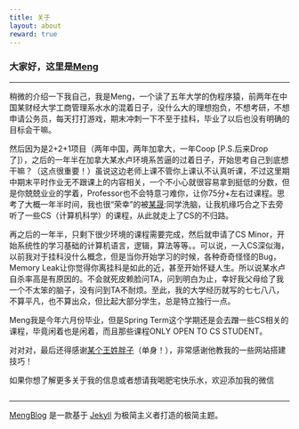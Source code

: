 ```yaml
---
title: 关于
layout: about
reward: true
---
```


### 大家好，这里是[Meng]

---

稍微的介绍一下我自己，我是Meng，一个读了五年大学的伪程序猿，前两年在中国某财经大学工商管理系水水的混着日子，没什么大的理想抱负，不想考研，不想申请公务员，每天打打游戏，期末冲刺一下不至于挂科，毕业了以后也没有明确的目标会干嘛。

然后因为是2+2+1项目（两年中国，两年加拿大，一年Coop [P.S.后来Drop了]），之后的一年半在加拿大某水卢环境系苦逼的过着日子，开始思考自己到底想干嘛？（这点很重要！）虽说这边老师上课不管你上课认不认真听课，不过这里期中期末平时作业无不跟课上的内容相关，一个不小心就很容易拿到挺低的分数，但是你兢兢业业的学着，Professor也不会特意刁难你，让你75分+左右过课程。思考了大概一年半时间，我也很“荣幸”的被[某晟]:同学洗脑，让我机缘巧合之下去旁听了一些CS（计算机科学）的课程，从此就走上了CS的不归路。

再之后的一年半，只剩下很少环境的课程需要完成，然后就申请了CS Minor，开始系统性的学习基础的计算机语言，逻辑，算法等等。。可以说，一入CS深似海，以前我对于挂科没什么概念，但是当你开始学习的时候，各种奇奇怪怪的Bug，Memory Leak让你觉得你离挂科是如此的近，甚至开始怀疑人生。所以说某水卢自杀率高是有原因的。不会就死皮赖脸问TA，问到明白为止，幸好我父母给了我一个不太笨的脑子，没有问到TA不耐烦。至此，我的大学经历就写的七七八八，不算平凡，也不算出众，但比起大部分学生，总是特立独行一点。

Meng我是今年六月份毕业，但是Spring Term这个学期还是会去蹭一些CS相关的课程，毕竟闲着也是闲着，而且那些课程ONLY OPEN TO CS STUDENT。

对对对，最后还得感谢[某个王姓胖子]（单身！），非常感谢他教我的一些网站搭建技巧！

如果你想了解更多关于我的信息或者想请我喝肥宅快乐水，欢迎添加我的微信

<img src="{{ '/assets/img/mywechat.jpg' | prepend: site.baseurl }}" alt=""> 

---
[MengBlog] 是一款基于 [Jekyll] 为极简主义者打造的极简主题。

[某个王姓胖子]: https://blog.wzydale.com/
[Meng]: https://www.jiadong.work
[某晟]: https://www.linkedin.com/in/shengbian/
[MengBlog]: https://github.com/JohnMai1994/MengBlog
[Jekyll]: https://jekyllrb.com/